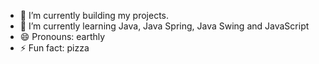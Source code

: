 

<!--
**ergoegos/ergoegos** is a ✨ _special_ ✨ repository because its `README.md` (this file) appears on your GitHub profile.
![](https://github-readme-stats.vercel.app/api?username=ergoegos&show_icons=true)
-->

- 🔭 I’m currently building my projects.
- 🌱 I’m currently learning Java, Java Spring, Java Swing and JavaScript
- 😄 Pronouns: earthly
- ⚡ Fun fact: pizza

